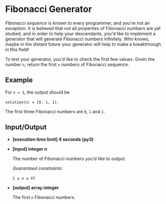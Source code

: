 # Fibonacci Generator

*Fibonacci sequence* is known to every programmer, and you're not an exception. It is believed that not all properties of Fibonacci numbers are yet studied, and in order to help your descendants, you'd like to implement a generator that will generate Fibonacci numbers infinitely. Who knows, maybe in the distant future your generator will help to make a breakthrough in this field!

To test your generator, you'd like to check the first few values. Given the number `n`, return the first `n` numbers of Fibonacci sequence.

## Example

For `n = 3`, the output should be

`solution(n) = [0, 1, 1]`.

The first three Fibonacci numbers are `0`, `1` and `1`.

## Input/Output

- **[execution time limit] 4 seconds (py3)**

- **[input] integer n**

	The number of Fibonacci numbers you'd like to output.

	*Guaranteed constraints:*

	`1 ≤ n ≤ 47`.

- **[output] array.integer**

	The first `n` Fibonacci numbers.
